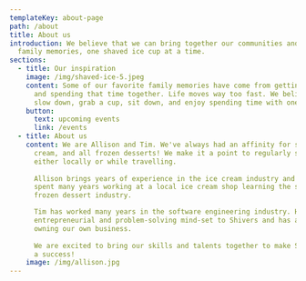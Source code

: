```yaml
---
templateKey: about-page
path: /about
title: About us
introduction: We believe that we can bring together our communities and create life-long 
  family memories, one shaved ice cup at a time.
sections:
  - title: Our inspiration
    image: /img/shaved-ice-5.jpeg
    content: Some of our favorite family memories have come from getting shaved ice and
      and spending that time together. Life moves way too fast. We believe its best to
      slow down, grab a cup, sit down, and enjoy spending time with one another.
    button:
      text: upcoming events
      link: /events
  - title: About us
    content: We are Allison and Tim. We've always had an affinity for shaved ice, ice
      cream, and all frozen desserts! We make it a point to regularly stop for a tasty treat, 
      either locally or while travelling.
      
      Allison brings years of experience in the ice cream industry and holds an MBA. She 
      spent many years working at a local ice cream shop learning the skills needed for the 
      frozen dessert industry. 

      Tim has worked many years in the software engineering industry. He brings an 
      entrepreneurial and problem-solving mind-set to Shivers and has always had a dream of 
      owning our own business. 
      
      We are excited to bring our skills and talents together to make Shivers Shave Ice
      a success!
    image: /img/allison.jpg
---
```

